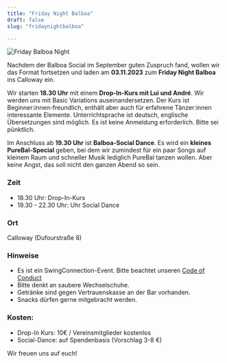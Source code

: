 ```yaml
---
title: "Friday Night Balboa"
draft: false
slug: "fridaynightbalboa"

---
```


![Friday Balboa Night](../slider_friday_night_balboa.png)

Nachdem der Balboa Social im September guten Zuspruch fand, wollen wir das Format fortsetzen und laden am **03.11.2023** zum **Friday Night Balboa** ins Calloway ein.

Wir starten **18.30 Uhr** mit einem **Drop-In-Kurs mit Lui und André**. Wir werden uns mit Basic Variations auseinandersetzen.
Der Kurs ist Beginner:innen-freundlich, enthält aber auch für erfahrene Tänzer:innen interessante Elemente.
Unterrichtsprache ist deutsch, englische Übersetzungen sind möglich.
Es ist keine Anmeldung erforderlich. Bitte sei pünktlich.

Im Anschluss ab **19.30 Uhr** ist **Balboa-Social Dance**. Es wird ein **kleines PureBal-Special** geben, bei dem wir zumindest für ein paar Songs auf kleinem Raum und schneller Musik lediglich PureBal tanzen wollen. Aber keine Angst, das soll nicht den ganzen Abend so sein.

### Zeit
- 18.30 Uhr: Drop-In-Kurs  
- 19.30 - 22.30 Uhr: Uhr Social Dance

### Ort
Calloway (Dufourstraße 8)

### Hinweise
- Es ist ein SwingConnection-Event. Bitte beachtet unseren [Code of Conduct](https://drive.google.com/file/d/1YkaUGv2HEB9FJ01FnjdeniP-5yl-rAqF/)
- Bitte denkt an saubere Wechselschuhe.  
- Getränke sind gegen Vertrauenskasse an der Bar vorhanden.  
- Snacks dürfen gerne mitgebracht werden.  

### Kosten:
- Drop-In Kurs: 10€ / Vereinsmitglieder kostenlos  
- Social-Dance: auf Spendenbasis (Vorschlag 3-8 €)

Wir freuen uns auf euch! 

